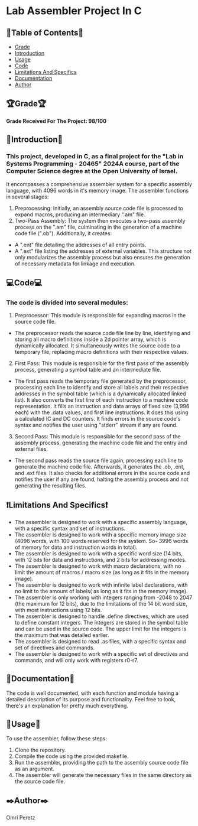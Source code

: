 # Lab Assembler Project In C
## 📃Table of Contents📃
- [Grade](#Grade)
- [Introduction](#Introduction)
- [Usage](#Usage)
- [Code](#Code)
- [Limitations And Specifics](#Limitations-And-Specifics)
- [Documentation](#Documentation)
- [Author](#Author)

## 🏆Grade🏆
**Grade Received For The Project:  98/100**
## 🏢Introduction🏢
### This project, developed in C, as a final project for the "Lab in Systems Programming - 20465" 2024A course, part of the Computer Science degree at the Open University of Israel.
 It encompasses a comprehensive assembler system for a specific assembly language, with 4096 words in it's memory image. The assembler functions in several stages:
 1. Preprocessing: Initially, an assembly source code file is processed to expand macros, producing an intermediary ".am" file.
 2. Two-Pass Assembly: The system then executes a two-pass assembly process on the ".am" file, culminating in the generation of a machine code file (".ob"). Additionally, it creates:
 - A ".ent" file detailing the addresses of all entry points.
 - A ".ext" file listing the addresses of external variables.
This structure not only modularizes the assembly process but also ensures the generation of necessary metadata for linkage and execution.
## 💻Code💻
### The code is divided into several modules:
 1. Preprocessor: This module is responsible for expanding macros in the source code file.
 - The preprocessor reads the source code file line by line, identifying and storing all macro definitions inside a 2d pointer array, which is dynamically allocated. It simultaneously writes the source code to a temporary file, replacing macro definitions with their respective values.
 2. First Pass: This module is responsible for the first pass of the assembly process, generating a symbol table and an intermediate file.
 - The first pass reads the temporary file generated by the preprocessor, processing each line to identify and store all labels and their respective addresses in the symbol table (which is a dynamically allocated linked list). It also converts the first line of each instruction to a machine code representation. It fills an instruction and data arrays of fixed size (3,996 each) with the .data values, and first line instructions. It does this using a calculated IC and DC counters. It finds errors in the source code's syntax and notifies the user using "stderr" stream if any are found. 
 3. Second Pass: This module is responsible for the second pass of the assembly process, generating the machine code file and the entry and external files.
 - The second pass reads the source file again, processing each line to generate the machine code file. Afterwards, it generates the .ob, .ent, and .ext files. It also checks for additional errors in the source code and notifies the user if any are found, halting the assembly process and not generating the resulting files.
## ❗Limitations And Specifics❗
 - The assembler is designed to work with a specific assembly language, with a specific syntax and set of instructions.
 - The assembler is designed to work with a specific memory image size (4096 words, with 100 words reserved for the system. So- 3996 words of memory for data and instruction words in total).
 - The assembler is designed to work with a specific word size (14 bits, with 12 bits for data and instructions, and 2 bits for addressing modes.
 - The assembler is designed to work with macro declarations, with no limit the amount of macros / macro size (as long as it fits in the memory image).
 - The assembler is designed to work with infinite label declarations, with no limit to the amount of labels( as long as it fits in the memory image).
 - The assembler is only working with integers ranging from -2048 to 2047 (the maximum for 12 bits), due to the limitations of the 14 bit word size, with most instructions using 12 bits.
 - The assembler is designed to handle .define directives, which are used to define constant integers. The integers are stored in the symbol table and can be used in the source code. The upper limit for the integers is the maximum that was detailed earlier.
 - The assembler is designed to read .as files, with a specific syntax and set of directives and commands.
 - The assembler is designed to work with a specific set of directives and commands, and will only work with registers r0-r7.
## 📜Documentation📜
 The code is well documented, with each function and module having a detailed description of its purpose and functionality. Feel free to look, there's an explanation for pretty much everything.
## 🔧Usage🔧
 To use the assembler, follow these steps:
 1. Clone the repository.
 2. Compile the code using the provided makefile.
 3. Run the assembler, providing the path to the assembly source code file as an argument.
 4. The assembler will generate the necessary files in the same directory as the source code file.

## ✒️Author✒️
Omri Peretz
